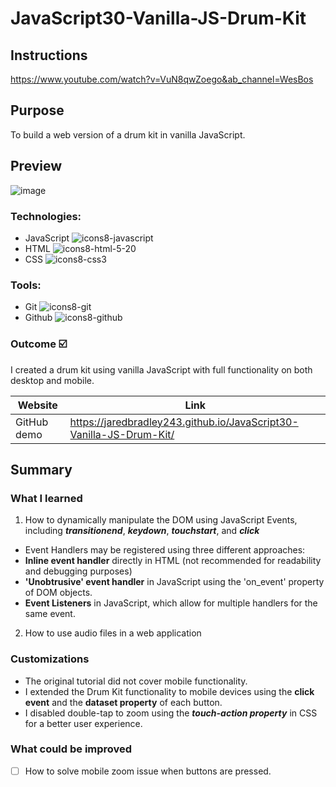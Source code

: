
# JavaScript30-Vanilla-JS-Drum-Kit


## Instructions

https://www.youtube.com/watch?v=VuN8qwZoego&ab_channel=WesBos
## Purpose

To build a web version of a drum kit in vanilla JavaScript.
## Preview

![image](https://user-images.githubusercontent.com/107898107/211130836-220563b1-56bc-4fa6-a5d8-59161b18a4d6.png)


### Technologies:

* JavaScript ![icons8-javascript](https://user-images.githubusercontent.com/107898107/211131252-7d1364bd-b6c2-4e77-876c-d3c7b4ecf126.svg)
* HTML  ![icons8-html-5-20](https://user-images.githubusercontent.com/107898107/211131200-886e1ba5-3979-4083-a037-b9bffdbedc2d.svg)
* CSS ![icons8-css3](https://user-images.githubusercontent.com/107898107/211131340-f2d93c1f-30d0-4d7c-bd9d-78bf6dc99c95.svg)


### Tools:
* Git ![icons8-git](https://user-images.githubusercontent.com/107898107/211131596-fdb65679-35fb-4d60-8ca2-5ec536487391.svg)
* Github ![icons8-github](https://user-images.githubusercontent.com/107898107/211131605-60836c1f-9fe5-4567-a6f1-6afb2dfce9b6.svg)

### Outcome :ballot_box_with_check:
I created a drum kit using vanilla JavaScript with full functionality on both desktop and mobile.

| Website | Link | 
| ------------- | ------------- | 
| GitHub demo | https://jaredbradley243.github.io/JavaScript30-Vanilla-JS-Drum-Kit/ | ## Summary

## Summary

### What I learned
1. How to dynamically manipulate the DOM using JavaScript Events, including <b><i>transitionend</i></b>, <b><i>keydown</i></b>, <b><i>touchstart</i></b>, and <b><i>click</i></b>
  * Event Handlers may be registered using three different approaches: 
  * <b>Inline event handler</b> directly in HTML (not recommended for readability and debugging purposes)
  * <b>'Unobtrusive' event handler</b> in JavaScript using the 'on_event' property of DOM objects.
  * <b>Event Listeners</b> in JavaScript, which allow for multiple handlers for the same event.
2. How to use audio files in a web application

### Customizations
* The original tutorial did not cover mobile functionality.
* I extended the Drum Kit functionality to mobile devices using the <b>click event</b> and the <b>dataset property</b> of each button.
* I disabled double-tap to zoom using the <b><i>touch-action property</i></b> in CSS for a better user experience.

### What could be improved
- [ ] How to solve mobile zoom issue when buttons are pressed.
